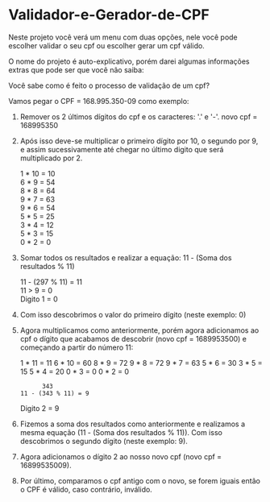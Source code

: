 # Validador-e-Gerador-de-CPF
Neste projeto você verá um menu com duas opções, nele você pode escolher validar o seu cpf ou escolher gerar um cpf válido.

O nome do projeto é auto-explicativo, porém darei algumas informações extras que pode ser que você não saiba:

Você sabe como é feito o processo de validação de um cpf?

Vamos pegar o CPF = 168.995.350-09 como exemplo:

1) Remover os 2 últimos dígitos do cpf e os caracteres: '.' e '-'. 
     novo cpf = 168995350

2) Após isso deve-se multiplicar o primeiro dígito por 10, o segundo por 9, e assim sucessivamente até chegar no último digito que será multiplicado por 2.

     1 * 10 = 10             
     6 * 9  = 54            
     8 * 8  = 64             
     9 * 7  = 63             
     9 * 6  = 54             
     5 * 5  = 25             
     3 * 4  = 12             
     5 * 3  = 15             
     0 * 2  = 0              
       
3) Somar todos os resultados e realizar a equação:
   11 - (Soma dos resultados % 11)
   
     11 - (297 % 11) = 11    
     11 > 9 = 0              
     Digito 1 = 0  

4) Com isso descobrimos o valor do primeiro dígito (neste exemplo: 0)

5) Agora multiplicamos como anteriormente, porém agora adicionamos ao cpf o dígito que acabamos de descobrir (novo cpf = 1689953500) e começando a partir do número 11:
 
     1 * 11 = 11 
     6 * 10 = 60 
     8 * 9  = 72 
     9 * 8  = 72 
     9 * 7  = 63 
     5 * 6  = 30 
     3 * 5  = 15 
     5 * 4  = 20 
     0 * 3  = 0 
     0 * 2  = 0 
     
             343
       11 - (343 % 11) = 9

     Digito 2 = 9

6) Fizemos a soma dos resultados como anteriormente e realizamos a mesma equação (11 - (Soma dos resultados % 11)). Com isso descobrimos o segundo dígito (neste exemplo: 9).

7) Agora adicionamos o dígito 2 ao nosso novo cpf (novo cpf = 16899535009).

8) Por último, comparamos o cpf antigo com o novo, se forem iguais então o CPF é válido, caso contrário, inválido.
